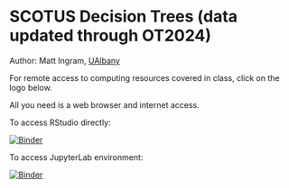 # SCOTUS Decision Trees (data updated through OT2024)

Author: Matt Ingram, [UAlbany](https://www.albany.edu/)

For remote access to computing resources covered in class, click on the logo below.

All you need is a web browser and internet access.

To access RStudio directly:

[![Binder](https://mybinder.org/badge_logo.svg)](https://mybinder.org/v2/gh/mattcingram/SCOTUS_decisiontrees/HEAD?urlpath=rstudio)

To access JupyterLab environment:

[![Binder](https://mybinder.org/badge_logo.svg)](https://mybinder.org/v2/gh/mattcingram/SCOTUSdecisiontrees/HEAD)
